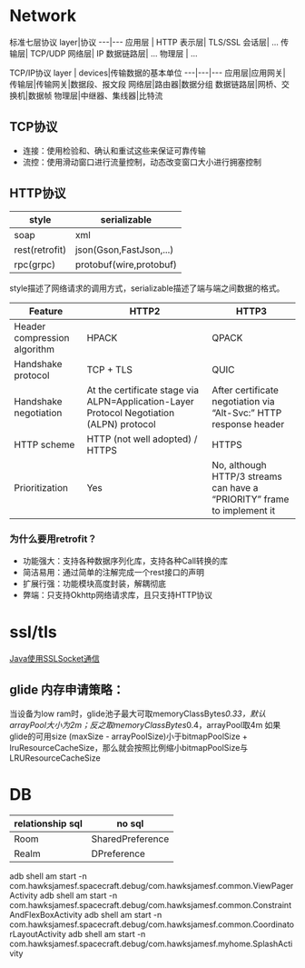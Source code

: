 # Network

标准七层协议
layer|协议
---|---
应用层 | HTTP
表示层| TLS/SSL
会话层| ...
传输层| TCP/UDP
网络层| IP
数据链路层| ...
物理层 | ...

TCP/IP协议
layer | devices|传输数据的基本单位
---|---|---
应用层|应用网关|
传输层|传输网关|数据段、报文段
网络层|路由器|数据分组
数据链路层|网桥、交换机|数据帧
物理层|中继器、集线器|比特流

## TCP协议
- 连接：使用检验和、确认和重试这些来保证可靠传输
- 流控：使用滑动窗口进行流量控制，动态改变窗口大小进行拥塞控制

## HTTP协议
style|serializable
--- |---
soap    |xml
rest(retrofit)    |json(Gson,FastJson,...)
rpc(grpc)     |protobuf(wire,protobuf)

style描述了网络请求的调用方式，serializable描述了端与端之间数据的格式。

Feature | HTTP2|HTTP3
---|---| --- |
Header compression algorithm|HPACK|QPACK
Handshake protocol|TCP + TLS|QUIC
Handshake negotiation|At the certificate stage via ALPN=Application-Layer Protocol Negotiation (ALPN) protocol|After certificate negotiation via “Alt-Svc:” HTTP response header
HTTP scheme|HTTP (not well adopted) / HTTPS|HTTPS
Prioritization|Yes|No, although HTTP/3 streams can have a “PRIORITY” frame to implement it


###  为什么要用retrofit？
- 功能强大：支持各种数据序列化库，支持各种Call转换的库
- 简洁易用：通过简单的注解完成一个rest接口的声明
- 扩展行强：功能模块高度封装，解耦彻底
- 弊端：只支持Okhttp网络请求库，且只支持HTTP协议


# ssl/tls
[Java使用SSLSocket通信](https://my.oschina.net/itblog/blog/651608)


## glide 内存申请策略：
当设备为low ram时，glide池子最大可取memoryClassBytes*0.33，默认arrayPool大小为2m；反之取memoryClassBytes*0.4，arrayPool取4m
如果glide的可用size (maxSize - arrayPoolSize)小于bitmapPoolSize + lruResourceCacheSize，那么就会按照比例缩小bitmapPoolSize与LRUResourceCacheSize


# DB
relationship sql |no sql
---     |   ---
Room      |SharedPreference
Realm     |DPreference


adb shell am start -n com.hawksjamesf.spacecraft.debug/com.hawksjamesf.common.ViewPagerActivity
adb shell am start -n com.hawksjamesf.spacecraft.debug/com.hawksjamesf.common.ConstraintAndFlexBoxActivity
adb shell am start -n com.hawksjamesf.spacecraft.debug/com.hawksjamesf.common.CoordinatorLayoutActivity
adb shell am start -n com.hawksjamesf.spacecraft.debug/com.hawksjamesf.myhome.SplashActivity






